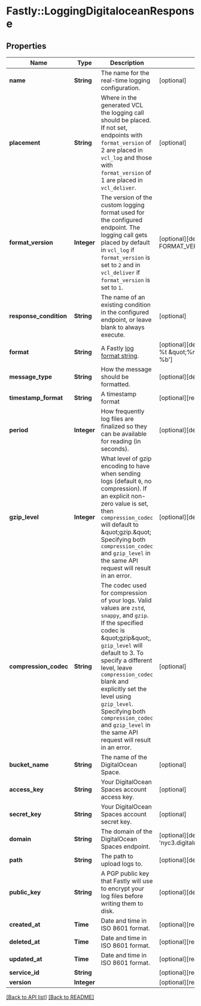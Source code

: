 # Fastly::LoggingDigitaloceanResponse

## Properties

| Name | Type | Description | Notes |
| ---- | ---- | ----------- | ----- |
| **name** | **String** | The name for the real-time logging configuration. | [optional] |
| **placement** | **String** | Where in the generated VCL the logging call should be placed. If not set, endpoints with `format_version` of 2 are placed in `vcl_log` and those with `format_version` of 1 are placed in `vcl_deliver`.  | [optional] |
| **format_version** | **Integer** | The version of the custom logging format used for the configured endpoint. The logging call gets placed by default in `vcl_log` if `format_version` is set to `2` and in `vcl_deliver` if `format_version` is set to `1`.   | [optional][default to FORMAT_VERSION::v2] |
| **response_condition** | **String** | The name of an existing condition in the configured endpoint, or leave blank to always execute. | [optional] |
| **format** | **String** | A Fastly [log format string](https://docs.fastly.com/en/guides/custom-log-formats). | [optional][default to &#39;%h %l %u %t \&quot;%r\&quot; %&amp;gt;s %b&#39;] |
| **message_type** | **String** | How the message should be formatted. | [optional][default to &#39;classic&#39;] |
| **timestamp_format** | **String** | A timestamp format | [optional][readonly] |
| **period** | **Integer** | How frequently log files are finalized so they can be available for reading (in seconds). | [optional][default to 3600] |
| **gzip_level** | **Integer** | What level of gzip encoding to have when sending logs (default `0`, no compression). If an explicit non-zero value is set, then `compression_codec` will default to \&quot;gzip.\&quot; Specifying both `compression_codec` and `gzip_level` in the same API request will result in an error. | [optional][default to 0] |
| **compression_codec** | **String** | The codec used for compression of your logs. Valid values are `zstd`, `snappy`, and `gzip`. If the specified codec is \&quot;gzip\&quot;, `gzip_level` will default to 3. To specify a different level, leave `compression_codec` blank and explicitly set the level using `gzip_level`. Specifying both `compression_codec` and `gzip_level` in the same API request will result in an error. | [optional] |
| **bucket_name** | **String** | The name of the DigitalOcean Space. | [optional] |
| **access_key** | **String** | Your DigitalOcean Spaces account access key. | [optional] |
| **secret_key** | **String** | Your DigitalOcean Spaces account secret key. | [optional] |
| **domain** | **String** | The domain of the DigitalOcean Spaces endpoint. | [optional][default to &#39;nyc3.digitaloceanspaces.com&#39;] |
| **path** | **String** | The path to upload logs to. | [optional][default to &#39;null&#39;] |
| **public_key** | **String** | A PGP public key that Fastly will use to encrypt your log files before writing them to disk. | [optional][default to &#39;null&#39;] |
| **created_at** | **Time** | Date and time in ISO 8601 format. | [optional][readonly] |
| **deleted_at** | **Time** | Date and time in ISO 8601 format. | [optional][readonly] |
| **updated_at** | **Time** | Date and time in ISO 8601 format. | [optional][readonly] |
| **service_id** | **String** |  | [optional][readonly] |
| **version** | **Integer** |  | [optional][readonly] |

[[Back to API list]](../../README.md#endpoints) [[Back to README]](../../README.md)

